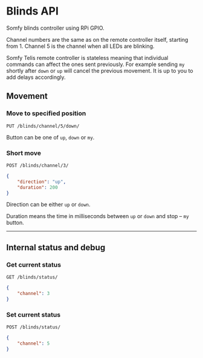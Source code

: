 # Blinds API #

Somfy blinds controller using RPi GPIO.

Channel numbers are the same as on the remote controller itself, starting from 1. Channel 5 is the channel when all LEDs are blinking.

Somfy Telis remote controller is stateless meaning that individual commands can affect the ones sent previously. For example sending `my` shortly after `down` or `up` will cancel the previous movement. It is up to you to add delays accordingly.

## Movement ##

### Move to specified position ###

`PUT /blinds/channel/5/down/`

Button can be one of `up`, `down` or `my`.
### Short move ###

`POST /blinds/channel/3/`
```json
{
    "direction": "up",
    "duration": 200
}
```
Direction can be either `up` or `down`.

Duration means the time in milliseconds between `up` or `down` and stop – `my` button.

---

## Internal status and debug ##

### Get current status ###

`GET /blinds/status/`
```json
{
    "channel": 3
}
```

### Set current status ###

`POST /blinds/status/`
```json
{
    "channel": 5
}
```